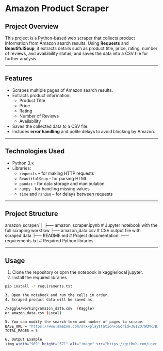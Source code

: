 # Amazon Product Scraper

## Project Overview
This project is a Python-based web scraper that collects product information from Amazon search results. Using **Requests** and **BeautifulSoup**, it extracts details such as product title, price, rating, number of reviews, and availability status, and saves the data into a CSV file for further analysis.

---

## Features
- Scrapes multiple pages of Amazon search results.  
- Extracts product information:
  - Product Title  
  - Price  
  - Rating  
  - Number of Reviews  
  - Availability  
- Saves the collected data to a CSV file.  
- Includes **error handling** and polite delays to avoid blocking by Amazon.  

---

## Technologies Used
- Python 3.x  
- Libraries:
  - `requests` – for making HTTP requests  
  - `BeautifulSoup` – for parsing HTML  
  - `pandas` – for data storage and manipulation  
  - `numpy` – for handling missing values  
  - `time` and `random` – for delays between requests  

---

## Project Structure
amazon_scraper/
│
├── amazon_scraper.ipynb # Jupyter notebook with the full scraping workflow
├── amazon_data.csv # CSV output file with scraped data
├── README.md # Project documentation
└── requirements.txt # Required Python libraries


---

## Usage
1. Clone the repository or oprn the notebook in kaggle/local jupyter.
2. Install the required libraries

```bash
pip install -r requirements.txt

3. Open the notebook and run the cells in order.
4. Scraped product data will be saved as:

/kaggle/working/amazon_data.csv  (Kaggle)
or amazon_data.csv (Local)

5. You can modify the search term and number of pages to scrape:
BASE_URL = "https://www.amazon.com/s?k=playstation+5&crid=3G12O79UMR7B1&sprefix=playstation+5%2Caps%2C414&ref=nb_sb_noss_1"
TOTAL_PAGES = 5

6. Output Example
<img width="989" height="371" alt="image" src="https://github.com/user-attachments/assets/3dd602af-f9e0-4717-985a-286c24aba31e" />
